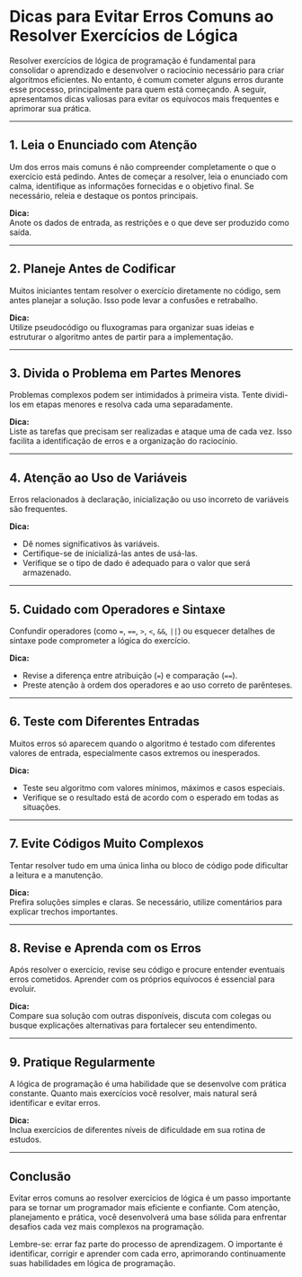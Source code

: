 
# Dicas para Evitar Erros Comuns ao Resolver Exercícios de Lógica

Resolver exercícios de lógica de programação é fundamental para consolidar o aprendizado e desenvolver o raciocínio necessário para criar algoritmos eficientes. No entanto, é comum cometer alguns erros durante esse processo, principalmente para quem está começando. A seguir, apresentamos dicas valiosas para evitar os equívocos mais frequentes e aprimorar sua prática.

---

## 1. **Leia o Enunciado com Atenção**

Um dos erros mais comuns é não compreender completamente o que o exercício está pedindo. Antes de começar a resolver, leia o enunciado com calma, identifique as informações fornecidas e o objetivo final. Se necessário, releia e destaque os pontos principais.

**Dica:**  
Anote os dados de entrada, as restrições e o que deve ser produzido como saída.

---

## 2. **Planeje Antes de Codificar**

Muitos iniciantes tentam resolver o exercício diretamente no código, sem antes planejar a solução. Isso pode levar a confusões e retrabalho.

**Dica:**  
Utilize pseudocódigo ou fluxogramas para organizar suas ideias e estruturar o algoritmo antes de partir para a implementação.

---

## 3. **Divida o Problema em Partes Menores**

Problemas complexos podem ser intimidados à primeira vista. Tente dividi-los em etapas menores e resolva cada uma separadamente.

**Dica:**  
Liste as tarefas que precisam ser realizadas e ataque uma de cada vez. Isso facilita a identificação de erros e a organização do raciocínio.

---

## 4. **Atenção ao Uso de Variáveis**

Erros relacionados à declaração, inicialização ou uso incorreto de variáveis são frequentes.

**Dica:**  
- Dê nomes significativos às variáveis.
- Certifique-se de inicializá-las antes de usá-las.
- Verifique se o tipo de dado é adequado para o valor que será armazenado.

---

## 5. **Cuidado com Operadores e Sintaxe**

Confundir operadores (como `=`, `==`, `>`, `<`, `&&`, `||`) ou esquecer detalhes de sintaxe pode comprometer a lógica do exercício.

**Dica:**  
- Revise a diferença entre atribuição (`=`) e comparação (`==`).
- Preste atenção à ordem dos operadores e ao uso correto de parênteses.

---

## 6. **Teste com Diferentes Entradas**

Muitos erros só aparecem quando o algoritmo é testado com diferentes valores de entrada, especialmente casos extremos ou inesperados.

**Dica:**  
- Teste seu algoritmo com valores mínimos, máximos e casos especiais.
- Verifique se o resultado está de acordo com o esperado em todas as situações.

---

## 7. **Evite Códigos Muito Complexos**

Tentar resolver tudo em uma única linha ou bloco de código pode dificultar a leitura e a manutenção.

**Dica:**  
Prefira soluções simples e claras. Se necessário, utilize comentários para explicar trechos importantes.

---

## 8. **Revise e Aprenda com os Erros**

Após resolver o exercício, revise seu código e procure entender eventuais erros cometidos. Aprender com os próprios equívocos é essencial para evoluir.

**Dica:**  
Compare sua solução com outras disponíveis, discuta com colegas ou busque explicações alternativas para fortalecer seu entendimento.

---

## 9. **Pratique Regularmente**

A lógica de programação é uma habilidade que se desenvolve com prática constante. Quanto mais exercícios você resolver, mais natural será identificar e evitar erros.

**Dica:**  
Inclua exercícios de diferentes níveis de dificuldade em sua rotina de estudos.

---

## Conclusão

Evitar erros comuns ao resolver exercícios de lógica é um passo importante para se tornar um programador mais eficiente e confiante. Com atenção, planejamento e prática, você desenvolverá uma base sólida para enfrentar desafios cada vez mais complexos na programação.

Lembre-se: errar faz parte do processo de aprendizagem. O importante é identificar, corrigir e aprender com cada erro, aprimorando continuamente suas habilidades em lógica de programação.
```
